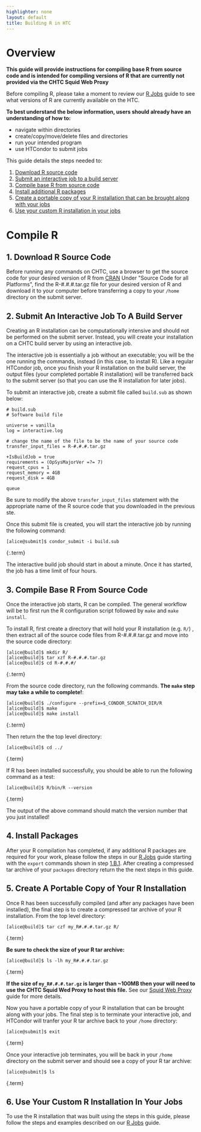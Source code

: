 ```yaml
---
highlighter: none
layout: default
title: Building R in HTC
---
```


# Overview

**This guide will provide instructions for compiling base R from source code and is intended 
for compiling versions of R that are currently not provided via the CHTC Squid Web Proxy**

Before compiling R, please take a moment to review our [R Jobs](http://chtc.cs.wisc.edu/r-jobs.shtml) guide to see what versions of R are currently available on the HTC.

**To best understand the below information, users 
should already have an understanding of how to:**
  * navigate within directories 
  * create/copy/move/delete files and directories 
  * run your intended program 
  * use HTCondor to submit jobs

This guide details the steps needed to: 

 1. [Download R source code](#1-download-r-source-code) 
 2. [Submit an interactive job to a build server](#2-submit-an-interactive-job-to-a-build-server) 
 3. [Compile base R from source code](#3-compile-base-r-from-source-code) 
 4. [Install additional R packages](#4-install-packages) 
 5. [Create a portable copy of your R installation that can be brought along with your jobs](#5-create-a-portable-copy-of-your-r-installation)
 6. [Use your custom R installation in your jobs](#6-use-your-custom-r-installation-in-your-jobs) 

# Compile R

## 1. Download R Source Code

Before running any commands on CHTC, use a browser to get the source code 
for your desired version of R from [CRAN](https://cran.r-project.org) 
Under "Source Code for all Platforms", find the R-#.#.#.tar.gz file for your 
desired version of R and download it to your computer before transferring a copy 
to your `/home` directory on the submit server. 

## 2. Submit An Interactive Job To A Build Server

Creating an R installation can be computationally intensive and should not be 
performed on the submit server. Instead, you will create your installation 
on a CHTC build server by using an interactive job. 

The interactive job is essentially a job without an executable; 
you will be the one running the commands, instead (in this case, to install R).
Like a regular HTCondor job, once you finish your R installation on the build server, 
the output files (your completed portable R installation) will be transferred back to 
the submit server (so that you can use the R installation for later jobs). 

To submit an interactive job, create a submit file called `build.sub` as shown below:

``` {.sub}
# build.sub
# Software build file

universe = vanilla
log = interactive.log

# change the name of the file to be the name of your source code
transfer_input_files = R-#.#.#.tar.gz

+IsBuildJob = true
requirements = (OpSysMajorVer =?= 7)
request_cpus = 1
request_memory = 4GB
request_disk = 4GB

queue
```

Be sure to modify the above `transfer_input_files` statement with the appropriate 
name of the R source code that you downloaded in the previous ste.

Once this submit file is created, you will start the interactive job by
running the following command:

``` 
[alice@submit]$ condor_submit -i build.sub
```
{:.term}

The interactive build job should start in about a minute. Once it has
started, the job has a time limit of four hours.

## 3. Compile Base R From Source Code

Once the interactive job starts, R can be compiled. The general workflow will be 
to first run the R configuration script followed by `make` and `make install`. 

To install R, first create a directory that will hold your R installation (e.g. `R/`) 
, then extract all of the source code files from R-#.#.#.tar.gz and move into the source code directory:

``` 
[alice@build]$ mkdir R/
[alice@build]$ tar xzf R-#.#.#.tar.gz
[alice@build]$ cd R-#.#.#/
```
{:.term}

From the source code directory, run the following commands. **The `make` step may take a while to 
complete!**: 

```
[alice@build]$ ./configure --prefix=$_CONDOR_SCRATCH_DIR/R
[alice@build]$ make
[alice@build]$ make install
```
{:.term}

Then return the the top level directory:

```
[alice@build]$ cd ../
```
{.term}

If R has been installed successfully, you should be able to run the following command as a test:

```
[alice@build]$ R/bin/R --version
```
{.term}

The output of the above command should match the version number that you just installed!

## 4. Install Packages 

After your R compilation has completed, if any additional R packages are required for your work, 
please follow the steps in our [R Jobs](http://chtc.cs.wisc.edu/r-jobs.shtml) guide 
starting with the `export` commands shown in step 
[1.B.1](http://chtc.cs.wisc.edu/r-jobs.shtml#b.-install-the-packages). After creating a compressed tar 
archive of your `packages` directory return the the next steps in this guide.

## 5. Create A Portable Copy of Your R Installation

Once R has been successfully compiled (and after any packages have been installed), the final step 
is to create a compressed tar archive of your R installation. From the top level directory:

```
[alice@build]$ tar czf my_R#.#.#.tar.gz R/
```
{.term}

**Be sure to check the size of your R tar archive:**
```
[alice@build]$ ls -lh my_R#.#.#.tar.gz
```
{.term}

**If the size of `my_R#.#.#.tar.gz` is larger than ~100MB then your will need to use 
the CHTC Squid Wed Proxy to host this file.** See our 
[Squid Web Proxy](http://chtc.cs.wisc.edu/file-avail-squid.shtml) guide for more details.

Now you have a portable copy of your R installation that can be brought along with your jobs. 
The final step is to terminate your interactive job, and HTCondor will tranfer your R tar archive 
back to your `/home` directory:

```
[alice@submit]$ exit
```
{.term}

Once your interactive job terminates, you will be back in your `/home` directory on the submit 
server and should see a copy of your R tar archive:

```
[alice@submit]$ ls
```
{.term}

## 6. Use Your Custom R Installation In Your Jobs

To use the R installation that was built using the steps in this guide, please follow 
the steps and examples described on our [R Jobs](http://chtc.cs.wisc.edu/r-jobs.shtml) guide.

